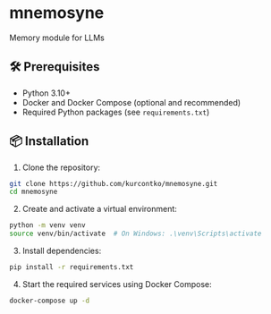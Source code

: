 # mnemosyne
Memory module for LLMs

## 🛠️ Prerequisites

- Python 3.10+
- Docker and Docker Compose (optional and recommended)
- Required Python packages (see `requirements.txt`)

## 📦 Installation

1. Clone the repository:
```bash
git clone https://github.com/kurcontko/mnemosyne.git
cd mnemosyne
```

2. Create and activate a virtual environment:
```bash
python -m venv venv
source venv/bin/activate  # On Windows: .\venv\Scripts\activate
```

3. Install dependencies:
```bash
pip install -r requirements.txt
```

4. Start the required services using Docker Compose:
```bash
docker-compose up -d
```
